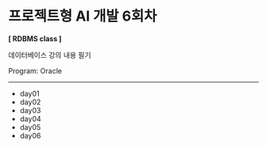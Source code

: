 # 프로젝트형 AI 개발 6회차

**[ RDBMS class ]**

데이터베이스 강의 내용 필기

Program: Oracle

---
+ day01
+ day02
+ day03
+ day04
+ day05
+ day06
